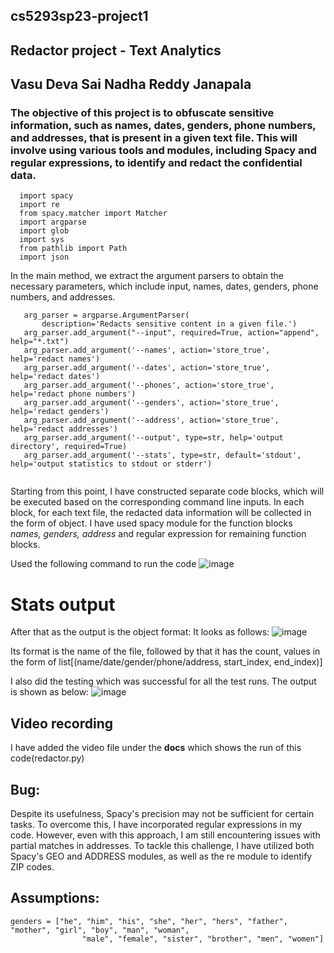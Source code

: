 ## cs5293sp23-project1
## Redactor project - Text Analytics
## Vasu Deva Sai Nadha Reddy Janapala

### The objective of this project is to obfuscate sensitive information, such as names, dates, genders, phone numbers, and addresses, that is present in a given text file. This will involve using various tools and modules, including Spacy and regular expressions, to identify and redact the confidential data.

```
  import spacy
  import re
  from spacy.matcher import Matcher
  import argparse
  import glob
  import sys
  from pathlib import Path
  import json
```

In the main method, we extract the argument parsers to obtain the necessary parameters, which include input, names, dates, genders, phone numbers, and addresses.
 ```
    arg_parser = argparse.ArgumentParser(
        description='Redacts sensitive content in a given file.')
    arg_parser.add_argument("--input", required=True, action="append", help="*.txt")
    arg_parser.add_argument('--names', action='store_true', help='redact names')
    arg_parser.add_argument('--dates', action='store_true', help='redact dates')
    arg_parser.add_argument('--phones', action='store_true', help='redact phone numbers')
    arg_parser.add_argument('--genders', action='store_true', help='redact genders')
    arg_parser.add_argument('--address', action='store_true', help='redact addresses')
    arg_parser.add_argument('--output', type=str, help='output directory', required=True)
    arg_parser.add_argument('--stats', type=str, default='stdout', help='output statistics to stdout or stderr')
    
   ```
   
Starting from this point, I have constructed separate code blocks, which will be executed based on the corresponding command line inputs.
In each block, for each text file, the redacted data information will be collected in the form of object.
I have used spacy module for the function blocks *names, genders, address* and regular expression for remaining function blocks.

Used the following command to run the code
![image](https://user-images.githubusercontent.com/102677891/229963600-9e045a49-103e-4ccd-9a92-8745c09941c0.png)

# Stats output
After that as the output is the object format: It looks as follows:
![image](https://user-images.githubusercontent.com/102677891/229963677-26730dac-b84e-45eb-b697-dd7ec697dc9c.png)

Its format is the name of the file, followed by that it has the count, values in the form of list[(name/date/gender/phone/address, start_index, end_index)]

I also did the testing which was successful for all the test runs. The output is shown as below:
![image](https://user-images.githubusercontent.com/102677891/229964100-f226f781-cc13-44c2-9cd7-0ac82dc0d9f8.png)

## Video recording
I have added the video file under the **docs** which shows the run of this code(redactor.py)

## Bug:
Despite its usefulness, Spacy's precision may not be sufficient for certain tasks. To overcome this, I have incorporated regular expressions in my code. However, even with this approach, I am still encountering issues with partial matches in addresses. To tackle this challenge, I have utilized both Spacy's GEO and ADDRESS modules, as well as the re module to identify ZIP codes.

## Assumptions:
```
genders = ["he", "him", "his", "she", "her", "hers", "father", "mother", "girl", "boy", "man", "woman",
                "male", "female", "sister", "brother", "men", "women"]
```
